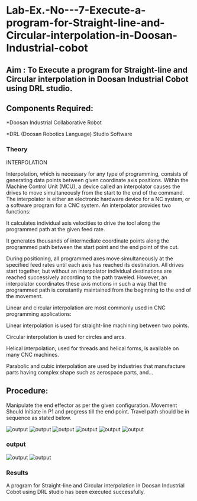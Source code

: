 # Lab-Ex.-No---7-Execute-a-program-for-Straight-line-and-Circular-interpolation-in-Doosan-Industrial-cobot
## Aim : To Execute a program for Straight-line and Circular interpolation in Doosan Industrial Cobot using DRL studio.

## Components Required:

*Doosan Industrial Collaborative Robot

*DRL (Doosan Robotics Language) Studio Software

### Theory 
INTERPOLATION

Interpolation, which is necessary for any type of programming, consists of generating data points between given coordinate axis positions. Within the Machine Control Unit (MCU), a device called an interpolator causes the drives to move simultaneously from the start to the end of the command. The interpolator is either an electronic hardware device for a NC system, or a software program for a CNC system. An interpolator provides two functions:

It calculates individual axis velocities to drive the tool along the programmed path at the given feed rate.

It generates thousands of intermediate coordinate points along the programmed path between the start point and the end point of the cut.

During positioning, all programmed axes move simultaneously at the specified feed rates until each axis has reached its destination. All drives start together, but without an interpolator individual destinations are reached successively according to the path traveled. However, an interpolator coordinates these axis motions in such a way that the programmed path is constantly maintained from the beginning to the end of the movement.

Linear and circular interpolation are most commonly used in CNC programming applications:

Linear interpolation is used for straight-line machining between two points.

Circular interpolation is used for circles and arcs.

Helical interpolation, used for threads and helical forms, is available on many CNC machines.

Parabolic and cubic interpolation are used by industries that manufacture parts having complex shape such as aerospace parts, and...

## Procedure:

Manipulate the end effector as per the given configuration. Movement Should Initiate in P1 and progress till the end point. Travel path should be in sequence as stated below.

![output](https://github.com/VINUTHNA-2004/Lab-Ex.-No---7-Execute-a-program-for-Straight-line-and-Circular-interpolation-in-Doosan-Industrial-C/blob/main/7.png?raw=true)
![output](https://github.com/VINUTHNA-2004/Lab-Ex.-No---7-Execute-a-program-for-Straight-line-and-Circular-interpolation-in-Doosan-Industrial-C/blob/main/7a.png?raw=true)
![output](https://github.com/VINUTHNA-2004/Lab-Ex.-No---7-Execute-a-program-for-Straight-line-and-Circular-interpolation-in-Doosan-Industrial-C/blob/main/7b.png?raw=true)
![output](https://github.com/VINUTHNA-2004/Lab-Ex.-No---7-Execute-a-program-for-Straight-line-and-Circular-interpolation-in-Doosan-Industrial-C/blob/main/7c.png?raw=true)
![output](https://github.com/VINUTHNA-2004/Lab-Ex.-No---7-Execute-a-program-for-Straight-line-and-Circular-interpolation-in-Doosan-Industrial-C/blob/main/7d.png?raw=true)
![output](https://github.com/VINUTHNA-2004/Lab-Ex.-No---7-Execute-a-program-for-Straight-line-and-Circular-interpolation-in-Doosan-Industrial-C/blob/main/7e.png?raw=true)

### output
![output](https://github.com/VINUTHNA-2004/Lab-Ex.-No---7-Execute-a-program-for-Straight-line-and-Circular-interpolation-in-Doosan-Industrial-C/blob/main/7f.png?raw=true)
![output](https://github.com/VINUTHNA-2004/Lab-Ex.-No---7-Execute-a-program-for-Straight-line-and-Circular-interpolation-in-Doosan-Industrial-C/blob/main/7g.png?raw=true)




### Results 

A program for Straight-line and Circular interpolation in Doosan Industrial Cobot using DRL studio has been executed successfully.


 
